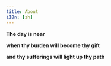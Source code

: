```yaml
---
title: About
i18n: [zh]
---
```


**The day is near** 

**when thy burden will become thy gift**

**and thy sufferings will light up thy path**

